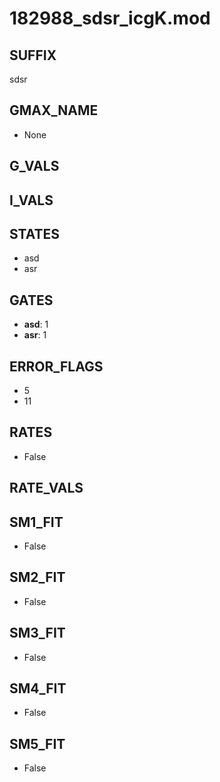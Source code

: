 # 182988_sdsr_icgK.mod

## SUFFIX

sdsr

## GMAX_NAME

- None

## G_VALS


## I_VALS


## STATES

- asd
- asr

## GATES

- **asd**: 1
- **asr**: 1

## ERROR_FLAGS

- 5
- 11

## RATES

- False

## RATE_VALS


## SM1_FIT

- False

## SM2_FIT

- False

## SM3_FIT

- False

## SM4_FIT

- False

## SM5_FIT

- False


